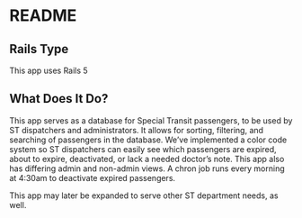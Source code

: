 # README

## Rails Type

This app uses Rails 5

## What Does It Do?

This app serves as a database for Special Transit passengers, to be used by ST dispatchers and administrators. It allows for sorting, filtering, and searching of passengers in the database. We’ve implemented a color code system so ST dispatchers can easily see which passengers are expired, about to expire, deactivated, or lack a needed doctor’s note. This app also has differing admin and non-admin views. A chron job runs every morning at 4:30am to deactivate expired passengers.

This app may later be expanded to serve other ST department needs, as well.
